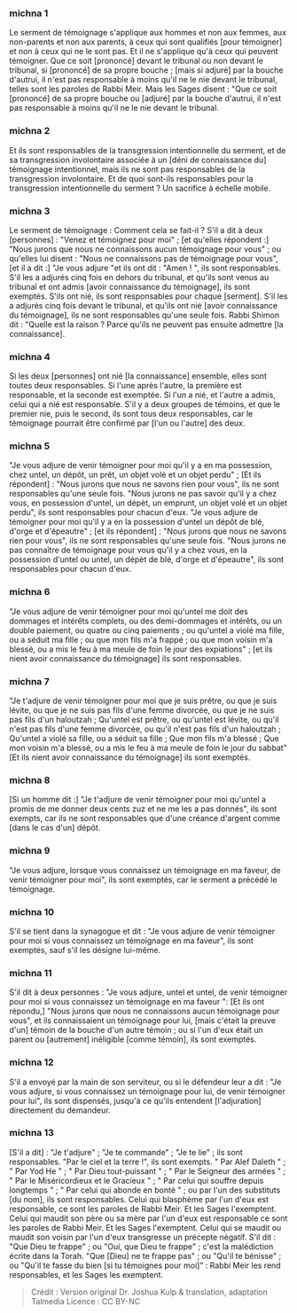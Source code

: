 
### michna 1
Le serment de témoignage s'applique aux hommes et non aux femmes, aux non-parents et non aux parents, à ceux qui sont qualifiés [pour témoigner] et non à ceux qui ne le sont pas.  Et il ne s'applique qu'à ceux qui peuvent témoigner. Que ce soit [prononcé] devant le tribunal ou non devant le tribunal, si [prononcé] de sa propre bouche ; [mais si adjuré] par la bouche d'autrui, il n'est pas responsable à moins qu'il ne le nie devant le tribunal, telles sont les paroles de Rabbi Meir. Mais les Sages disent :  "Que ce soit [prononcé] de sa propre bouche ou [adjuré] par la bouche d'autrui, il n'est pas responsable à moins qu'il ne le nie devant le tribunal.

### michna 2
Et ils sont responsables de la transgression intentionnelle du serment, et de sa transgression involontaire associée à un [déni de connaissance du] témoignage intentionnel, mais ils ne sont pas responsables de la transgression involontaire. Et de quoi sont-ils responsables pour la transgression intentionnelle du serment ? Un sacrifice à échelle mobile.

### michna 3
Le serment de témoignage :  Comment cela se fait-il ? S'il a dit à deux [personnes] :  "Venez et témoignez pour moi" ; [et qu'elles répondent :] "Nous jurons que nous ne connaissons aucun témoignage pour vous" ; ou qu'elles lui disent :  "Nous ne connaissons pas de témoignage pour vous", [et il a dit :] "Je vous adjure "et ils ont dit : "Amen ! ", ils sont responsables. S'il les a adjurés cinq fois en dehors du tribunal, et qu'ils sont venus au tribunal et ont admis [avoir connaissance du témoignage], ils sont exemptés. S'ils ont nié, ils sont responsables pour chaque [serment]. S'il les a adjurés cinq fois devant le tribunal, et qu'ils ont nié [avoir connaissance du témoignage], ils ne sont responsables qu'une seule fois. Rabbi Shimon dit : "Quelle est la raison ?   Parce qu'ils ne peuvent pas ensuite admettre [la connaissance].

### michna 4
Si les deux [personnes] ont nié [la connaissance] ensemble, elles sont toutes deux responsables. Si l'une après l'autre, la première est responsable, et la seconde est exemptée. Si l'un a nié, et l'autre a admis, celui qui a nié est responsable. S'il y a deux groupes de témoins, et que le premier nie, puis le second, ils sont tous deux responsables, car le témoignage pourrait être confirmé par [l'un ou l'autre] des deux.

### michna 5
"Je vous adjure de venir témoigner pour moi qu'il y a en ma possession, chez untel, un dépôt, un prêt, un objet volé et un objet perdu" ; [Et ils répondent] :  "Nous jurons que nous ne savons rien pour vous", ils ne sont responsables qu'une seule fois. "Nous jurons ne pas savoir qu'il y a chez vous, en possession d'untel, un dépèt, un emprunt, un objet volé et un objet perdu", ils sont responsables pour chacun d'eux. "Je vous adjure de témoigner pour moi qu'il y a en la possession d'untel un dépôt de blé, d'orge et d'épeautre" ; [et ils répondent] :  "Nous jurons que nous ne savons rien pour vous", ils ne sont responsables qu'une seule fois. "Nous jurons ne pas connaître de témoignage pour vous qu'il y a chez vous, en la possession d'untel ou untel, un dépèt de blé, d'orge et d'épeautre", ils sont responsables pour chacun d'eux.

### michna 6
"Je vous adjure de venir témoigner pour moi qu'untel me doit des dommages et intérêts complets, ou des demi-dommages et intérêts, ou un double paiement, ou quatre ou cinq paiements ; ou qu'untel a violé ma fille, ou a séduit ma fille ; ou que mon fils m'a frappé ; ou que mon voisin m'a blessé, ou a mis le feu à ma meule de foin le jour des expiations" ; [et ils nient avoir connaissance du témoignage] ils sont responsables.

### michna 7
"Je t'adjure de venir témoigner pour moi que je suis prêtre, ou que je suis lévite, ou que je ne suis pas fils d'une femme divorcée, ou que je ne suis pas fils d'un haloutzah ; Qu'untel est prêtre, ou qu'untel est lévite, ou qu'il n'est pas fils d'une femme divorcée, ou qu'il n'est pas fils d'un haloutzah ; Qu'untel a violé sa fille, ou a séduit sa fille ; Que mon fils m'a blessé ; Que mon voisin m'a blessé, ou a mis le feu à ma meule de foin le jour du sabbat" [Et ils nient avoir connaissance du témoignage] ils sont exemptés.

### michna 8
[Si un homme dit :] "Je t'adjure de venir témoigner pour moi qu'untel a promis de me donner deux cents zuz et ne me les a pas donnés", ils sont exempts, car ils ne sont responsables que d'une créance d'argent comme [dans le cas d'un] dépôt.

### michna 9
"Je vous adjure, lorsque vous connaissez un témoignage en ma faveur, de venir témoigner pour moi", ils sont exemptés, car le serment a précédé le témoignage.

### michna 10
S'il se tient dans la synagogue et dit : "Je vous adjure de venir témoigner pour moi si vous connaissez un témoignage en ma faveur", ils sont exemptés, sauf s'il les désigne lui-même.

### michna 11
S'il dit à deux personnes : "Je vous adjure, untel et untel, de venir témoigner pour moi si vous connaissez un témoignage en ma faveur ": [Et ils ont répondu,] "Nous jurons que nous ne connaissons aucun témoignage pour vous", et ils connaissaient un témoignage pour lui, [mais c'était la preuve d'un] témoin de la bouche d'un autre témoin ; ou si l'un d'eux était un parent ou [autrement] inéligible [comme témoin], ils sont exemptés.

### michna 12
S'il a envoyé par la main de son serviteur, ou si le défendeur leur a dit : "Je vous adjure, si vous connaissez un témoignage pour lui, de venir témoigner pour lui", ils sont dispensés, jusqu'à ce qu'ils entendent [l'adjuration] directement du demandeur.

### michna 13
   [S'il a dit] : "Je t'adjure" ; "Je te commande" ; "Je te lie" ; ils sont responsables. "Par le ciel et la terre !", ils sont exempts. " Par Alef Daleth " ; " Par Yod He " ; " Par Dieu tout-puissant " ; " Par le Seigneur des armées " ; " Par le Miséricordieux et le Gracieux " ; " Par celui qui souffre depuis longtemps " ; " Par celui qui abonde en bonté " ; ou par l'un des substituts [du nom], ils sont responsables. Celui qui blasphème par l'un d'eux est responsable, ce sont les paroles de Rabbi Meir. Et les Sages l'exemptent. Celui qui maudit son père ou sa mère par l'un d'eux est responsable ce sont les paroles de Rabbi Meir. Et les Sages l'exemptent. Celui qui se maudit ou maudit son voisin par l'un d'eux transgresse un précepte négatif.  S'il dit : "Que Dieu te frappe" ; ou "Oui, que Dieu te frappe" ; c'est la malédiction écrite dans la Torah. "Que [Dieu] ne te frappe pas" ; ou "Qu'il te bénisse" ; ou "Qu'il te fasse du bien [si tu témoignes pour moi]" : Rabbi Meir les rend responsables, et les Sages les exemptent.

>Crédit : Version original Dr. Joshua Kulp & translation, adaptation Talmedia
>Licence : CC BY-NC